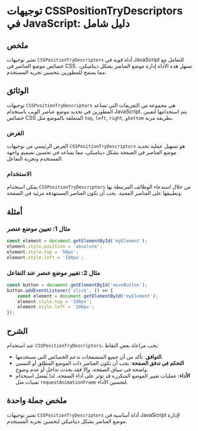 <!--
Meta Description: # توجيهات CSSPositionTryDescriptors في JavaScript: دليل شامل ## ملخص تعتبر توجيهات `CSSPositionTryDescriptors` أداة قوية في JavaScript للتعامل مع خصائ...
Meta Keywords: csspositiontrydescriptors, موضع, العناصر, element, javascript
-->

# توجيهات CSSPositionTryDescriptors في JavaScript: دليل شامل

## ملخص
تعتبر توجيهات `CSSPositionTryDescriptors` أداة قوية في JavaScript للتعامل مع خصائص موضع العناصر في CSS. تسهل هذه الأداة إدارة موضع العناصر بشكل ديناميكي، مما يسمح للمطورين بتحسين تجربة المستخدم.

## الوثائق
توجيهات `CSSPositionTryDescriptors` هي مجموعة من التعريفات التي تساعد المطورين في تحديد موضع عناصر الويب باستخدام JavaScript. يتم استخدامها لتعيين خصائص CSS المتعلقة بالموضع مثل `top`, `left`, `right`, و`bottom` بطريقة مرنة.

### الغرض
الغرض الرئيسي من توجيهات `CSSPositionTryDescriptors` هو تسهيل عملية تحديد موضع العناصر في الصفحة بشكل ديناميكي، مما يساعد في تحسين تصميم واجهة المستخدم وتجربة التفاعل.

### الاستخدام
يمكن استخدام `CSSPositionTryDescriptors` من خلال استدعاء الوظائف المرتبطة بها وتطبيقها على العناصر المعنية. يجب أن تكون العناصر المستهدفة مرئية في الصفحة.

## أمثلة
### مثال 1: تعيين موضع عنصر
```javascript
const element = document.getElementById('myElement');
element.style.position = 'absolute';
element.style.top = '50px';
element.style.left = '100px';
```

### مثال 2: تغيير موضع عنصر عند التفاعل
```javascript
const button = document.getElementById('moveButton');
button.addEventListener('click', () => {
    const element = document.getElementById('myElement');
    element.style.top = '100px';
    element.style.left = '200px';
});
```

## الشرح
عند استخدام `CSSPositionTryDescriptors`، يجب مراعاة بعض النقاط:
- **التوافق**: تأكد من أن جميع المتصفحات تدعم الخصائص التي تستخدمها.
- **التحكم في تدفق الصفحة**: يجب أن تكون العناصر ذات الموضع المطلق أو النسبي واضحة في سياق الصفحة، وإلا فقد يحدث تداخل أو عدم وضوح.
- **الأداء**: عمليات تغيير الموضع المتكررة قد تؤثر على أداء الصفحة، لذا يُفضل استخدام تقنيات مثل `requestAnimationFrame` لتحسين الأداء.

## ملخص جملة واحدة
تعتبر توجيهات `CSSPositionTryDescriptors` أداة أساسية في JavaScript لإدارة موضع العناصر بشكل ديناميكي لتحسين تجربة المستخدم.